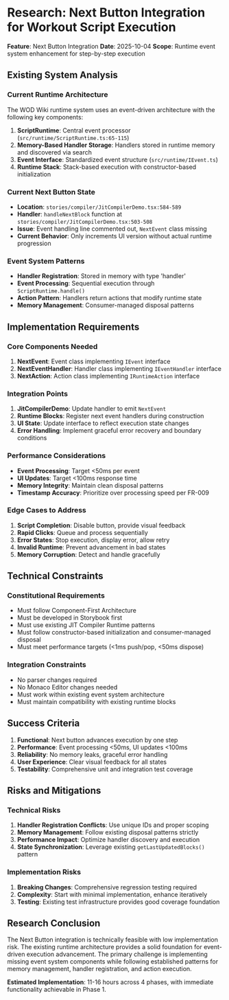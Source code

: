 # Research: Next Button Integration for Workout Script Execution

**Feature**: Next Button Integration
**Date**: 2025-10-04
**Scope**: Runtime event system enhancement for step-by-step execution

## Existing System Analysis

### Current Runtime Architecture
The WOD Wiki runtime system uses an event-driven architecture with the following key components:

1. **ScriptRuntime**: Central event processor (`src/runtime/ScriptRuntime.ts:65-115`)
2. **Memory-Based Handler Storage**: Handlers stored in runtime memory and discovered via search
3. **Event Interface**: Standardized event structure (`src/runtime/IEvent.ts`)
4. **Runtime Stack**: Stack-based execution with constructor-based initialization

### Current Next Button State
- **Location**: `stories/compiler/JitCompilerDemo.tsx:584-589`
- **Handler**: `handleNextBlock` function at `stories/compiler/JitCompilerDemo.tsx:503-508`
- **Issue**: Event handling line commented out, `NextEvent` class missing
- **Current Behavior**: Only increments UI version without actual runtime progression

### Event System Patterns
- **Handler Registration**: Stored in memory with type 'handler'
- **Event Processing**: Sequential execution through `ScriptRuntime.handle()`
- **Action Pattern**: Handlers return actions that modify runtime state
- **Memory Management**: Consumer-managed disposal patterns

## Implementation Requirements

### Core Components Needed
1. **NextEvent**: Event class implementing `IEvent` interface
2. **NextEventHandler**: Handler class implementing `IEventHandler` interface
3. **NextAction**: Action class implementing `IRuntimeAction` interface

### Integration Points
1. **JitCompilerDemo**: Update handler to emit `NextEvent`
2. **Runtime Blocks**: Register next event handlers during construction
3. **UI State**: Update interface to reflect execution state changes
4. **Error Handling**: Implement graceful error recovery and boundary conditions

### Performance Considerations
- **Event Processing**: Target <50ms per event
- **UI Updates**: Target <100ms response time
- **Memory Integrity**: Maintain clean disposal patterns
- **Timestamp Accuracy**: Prioritize over processing speed per FR-009

### Edge Cases to Address
1. **Script Completion**: Disable button, provide visual feedback
2. **Rapid Clicks**: Queue and process sequentially
3. **Error States**: Stop execution, display error, allow retry
4. **Invalid Runtime**: Prevent advancement in bad states
5. **Memory Corruption**: Detect and handle gracefully

## Technical Constraints

### Constitutional Requirements
- Must follow Component-First Architecture
- Must be developed in Storybook first
- Must use existing JIT Compiler Runtime patterns
- Must follow constructor-based initialization and consumer-managed disposal
- Must meet performance targets (<1ms push/pop, <50ms dispose)

### Integration Constraints
- No parser changes required
- No Monaco Editor changes needed
- Must work within existing event system architecture
- Must maintain compatibility with existing runtime blocks

## Success Criteria
1. **Functional**: Next button advances execution by one step
2. **Performance**: Event processing <50ms, UI updates <100ms
3. **Reliability**: No memory leaks, graceful error handling
4. **User Experience**: Clear visual feedback for all states
5. **Testability**: Comprehensive unit and integration test coverage

## Risks and Mitigations

### Technical Risks
1. **Handler Registration Conflicts**: Use unique IDs and proper scoping
2. **Memory Management**: Follow existing disposal patterns strictly
3. **Performance Impact**: Optimize handler discovery and execution
4. **State Synchronization**: Leverage existing `getLastUpdatedBlocks()` pattern

### Implementation Risks
1. **Breaking Changes**: Comprehensive regression testing required
2. **Complexity**: Start with minimal implementation, enhance iteratively
3. **Testing**: Existing test infrastructure provides good coverage foundation

## Research Conclusion
The Next Button integration is technically feasible with low implementation risk. The existing runtime architecture provides a solid foundation for event-driven execution advancement. The primary challenge is implementing missing event system components while following established patterns for memory management, handler registration, and action execution.

**Estimated Implementation**: 11-16 hours across 4 phases, with immediate functionality achievable in Phase 1.